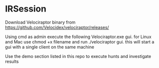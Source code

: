# IRSession

Download Velociraptor binary from https://github.com/Velocidex/velociraptor/releases/

Using cmd as admin execute the following Velociraptor.exe gui. for Linux and Mac use chmod +x filename and run ./velociraptor gui. this will start a gui with a single client on the same machine 

Use the demo section listed in this repo to execute hunts and investigate results



